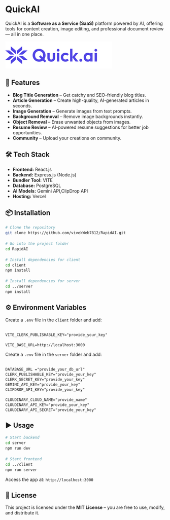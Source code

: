 # **QuickAI**

QuickAI is a **Software as a Service (SaaS)** platform powered by AI, offering tools for content creation, image editing, and professional document review — all in one place.

![QuickAI Banner](client/src/assets/logo.svg)

## 🚀 Features
- **Blog Title Generation** – Get catchy and SEO-friendly blog titles.
- **Article Generation** – Create high-quality, AI-generated articles in seconds.
- **Image Generation** – Generate images from text prompts.
- **Background Removal** – Remove image backgrounds instantly.
- **Object Removal** – Erase unwanted objects from images.
- **Resume Review** – AI-powered resume suggestions for better job opportunities.
- **Community** – Upload your creations on community.

## 🛠 Tech Stack
- **Frontend:** React.js
- **Backend:** Express.js (Node.js)
- **Bundler Tool:** VITE
- **Database:** PostgreSQL
- **AI Models:** Gemini API,ClipDrop API
- **Hosting:** Vercel

## 📦 Installation

```bash
# Clone the repository
git clone https://github.com/vivekWeb7812/RapidAI.git

# Go into the project folder
cd RapidAI

# Install dependencies for client
cd client
npm install

# Install dependencies for server
cd ../server
npm install
```

## ⚙️ Environment Variables
Create a `.env` file in the `client` folder and add:

```

VITE_CLERK_PUBLISHABLE_KEY="provide_your_key"

VITE_BASE_URL=http://localhost:3000

```

Create a `.env` file in the `server` folder and add:

```

DATABASE_URL ="provide_your_db_url"
CLERK_PUBLISHABLE_KEY="provide_your_key"
CLERK_SECRET_KEY="provide_your_key"
GEMINI_API_KEY="provide_your_key"
CLIPDROP_API_KEY="provide_your_key"

CLOUDINARY_CLOUD_NAME="provide_name"
CLOUDINARY_API_KEY="provide_your_key"
CLOUDINARY_API_SECRET="provide_your_key"

```

## ▶️ Usage
```bash
# Start backend
cd server
npm run dev

# Start frontend
cd ../client
npm run server
```

Access the app at: `http://localhost:3000`

## 📜 License
This project is licensed under the **MIT License** – you are free to use, modify, and distribute it.
